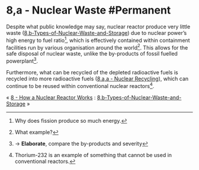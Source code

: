# 8,a - Nuclear Waste #Permanent 
Despite what public knowledge may say, nuclear reactor produce very little waste ([8,b-Types-of-Nuclear-Waste-and-Storage](8,b-Types-of-Nuclear-Waste-and-Storage)) due to nuclear power’s high energy to fuel ratio[^1], which is effectively contained within containment facilities run by various organisation around the world[^2]. This allows for the safe disposal of nuclear waste, unlike the by-products of fossil fuelled powerplant[^3].

Furthermore, what can be recycled of the depleted radioactive fuels is recycled into more radioactive fuels ([8,a,a - Nuclear Recycling](8,a,a%20-%20Nuclear%20Recycling)), which can continue to be reused within conventional nuclear reactors[^4].

« [8 - How a Nuclear Reactor Works](8%20-%20How%20a%20Nuclear%20Reactor%20Works) : [8,b-Types-of-Nuclear-Waste-and-Storage](8,b-Types-of-Nuclear-Waste-and-Storage) »

[^1]: Why does fission produce so much energy.
[^2]: What example?
[^3]: → **Elaborate**, compare the by-products and severity 
[^4]: Thorium-232 is an example of something that cannot be used in conventional reactors.

